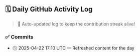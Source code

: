 ## 🗓️ Daily GitHub Activity Log

> 🤖 Auto-updated log to keep the contribution streak alive!

### ✅ Commits

- 🕒 2025-04-22 17:10 UTC — Refreshed content for the day

